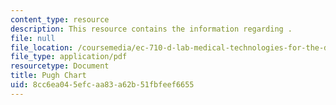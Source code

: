 ```yaml
---
content_type: resource
description: This resource contains the information regarding .
file: null
file_location: /coursemedia/ec-710-d-lab-medical-technologies-for-the-developing-world-spring-2010/8cc6ea045efcaa83a62b51fbfeef6655_MITEC_710S10_SArm_ElecPC.pdf
file_type: application/pdf
resourcetype: Document
title: Pugh Chart
uid: 8cc6ea04-5efc-aa83-a62b-51fbfeef6655
---
```

